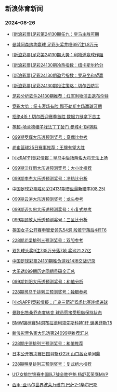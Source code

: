 ## 新浪体育新闻 
### 2024-08-26

+ [[新浪彩票]足彩第24130期任九：皇马主胜可期](https://sports.sina.com.cn/l/2024-08-25/doc-inckvenn1027704.shtml)

+ [曼城阿森纳均赢球 足彩头奖井喷697注1.8万元](https://sports.sina.com.cn/l/2024-08-25/doc-inckvent6277775.shtml)

+ [[新浪彩票]足彩第24130期大势：利物浦赢球作胆](https://sports.sina.com.cn/l/2024-08-25/doc-inckvenn1027543.shtml)

+ [[新浪彩票]足彩24130期冷热指数：纽卡斯尔抢分](https://sports.sina.com.cn/l/2024-08-25/doc-inckvenn1028262.shtml)

+ [[新浪彩票]足彩24130期盈亏指数：罗马坐和望赢](https://sports.sina.com.cn/l/2024-08-25/doc-inckvenp7805138.shtml)

+ [[新浪彩票]足彩24130期投注策略：切尔西防平](https://sports.sina.com.cn/l/2024-08-25/doc-inckvenr9513513.shtml)

+ [足彩分析软件24130期推荐：红军利物浦击退布伦特](https://sports.sina.com.cn/l/2024-08-25/doc-inckvenr9510814.shtml)

+ [竞彩大势：纽卡客场有险 那不勒斯主场赢球可期](https://sports.sina.com.cn/l/2024-08-25/doc-inckvenr9514098.shtml)

+ [拒绝4杀！切尔西迎赛季首胜 数据力挺拿下苦主](https://sports.sina.com.cn/l/2024-08-25/doc-inckvrap6063370.shtml)

+ [英超-哈兰德帽子戏法丁丁破门 曼城4-1逆转胜](https://sports.sina.com.cn/g/pl/2024-08-25/doc-inckvkum7681659.shtml)

+ [099期罗辉大乐透预测奖号：奇偶比参考](https://sports.sina.com.cn/l/2024-08-25/doc-inckupqu1361397.shtml)

+ [老崔篮球25日赛事推荐：王牌有望大胜](https://sports.sina.com.cn/l/2024-08-25/doc-inckvvkf7495601.shtml)

+ [[小炮APP]竞彩情报：皇马中后场两名大将无法上场](https://sports.sina.com.cn/l/2024-08-25/doc-inckvvkf7477583.shtml)

+ [099期江红雨大乐透预测奖号：大小比推荐](https://sports.sina.com.cn/l/2024-08-25/doc-inckupqu1361564.shtml)

+ [099期李杰大乐透预测奖号：冷热比分析](https://sports.sina.com.cn/l/2024-08-25/doc-inckvvke0713181.shtml)

+ [中国足球彩票胜负彩24131期澳盘最新赔率(08.25)](https://sports.sina.com.cn/l/2024-08-25/doc-inckvvkf7483260.shtml)

+ [099期云涛大乐透预测奖号：龙头参考](https://sports.sina.com.cn/l/2024-08-25/doc-inckvvkf7490258.shtml)

+ [099期迈久忠大乐透预测奖号：小复式参考](https://sports.sina.com.cn/l/2024-08-25/doc-inckvvke0713047.shtml)

+ [099期顾敏大乐透预测奖号：三区比分析](https://sports.sina.com.cn/l/2024-08-25/doc-inckvvke0712970.shtml)

+ [英国女子公开赛申智爱领先54洞 殷若宁落后4杆T6](https://sports.sina.com.cn/golf/lpga/2024-08-25/doc-inckvkuk0911744.shtml)

+ [228期老梁排列三预测奖号：双胆参考](https://sports.sina.com.cn/l/2024-08-25/doc-inckvzsa0590384.shtml)

+ [双色球头奖9注735万分落7地 奖池21.27亿](https://sports.sina.com.cn/l/2024-08-25/doc-inckwspz5588997.shtml)

+ [中国足球彩票24131期胜负游戏14场交战记录](https://sports.sina.com.cn/l/2024-08-25/doc-inckvvkf7483685.shtml)

+ [大乐透099期历史同期号码全汇总](https://sports.sina.com.cn/l/2024-08-25/doc-inckvzsc7371788.shtml)

+ [099期刘阳大乐透预测奖号：和值分析](https://sports.sina.com.cn/l/2024-08-25/doc-inckvvke0712438.shtml)

+ [228期司马千排列三预测奖号：独胆参考](https://sports.sina.com.cn/l/2024-08-25/doc-inckvvke0719802.shtml)

+ [[小炮APP]竞彩情报：广岛三箭近15场比赛连续进球](https://sports.sina.com.cn/l/2024-08-25/doc-inckupqx9841765.shtml)

+ [曼联出售桑乔态度转变 球员愿接受租借保持状态](https://sports.sina.com.cn/g/pl/2024-08-25/doc-inckvzsa0612088.shtml)

+ [BMW锦标赛54洞布拉德利领先斯科特1杆 谢奥菲勒T5](https://sports.sina.com.cn/golf/pgatour/2024-08-25/doc-inckvkup9402355.shtml)

+ [新浪彩票名家大乐透第24099期推荐汇总](https://sports.sina.com.cn/l/2024-08-25/doc-inckvzsf9083974.shtml)

+ [228期庄德排列三预测奖号：和值推荐](https://sports.sina.com.cn/l/2024-08-25/doc-inckvvke0718814.shtml)

+ [日本公开赛决赛日国羽斩获2冠 山口茜女单问鼎](https://sports.sina.com.cn/others/badmin/2024-08-25/doc-inckvzsa0596353.shtml)

+ [228期明皇排列三预测奖号：复式组六推荐](https://sports.sina.com.cn/l/2024-08-25/doc-inckvzsf9080873.shtml)

+ [U17女排世锦赛中国队7战全胜夺魁 杨舒茗荣膺MVP](https://sports.sina.com.cn/others/volleyball/2024-08-25/doc-inckvkuk0928422.shtml)

+ [西甲-亚马尔世界波莱万破门 巴萨2-1毕尔巴鄂](https://sports.sina.com.cn/g/laliga/2024-08-25/doc-inckvkuk0905212.shtml)

